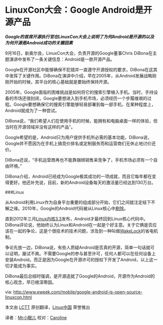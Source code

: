 LinuxCon大会：Google Android是开源产品
=======================================

_**Google的首席开源执行官在LinuxCon大会上说明了为何Android是开源的以及为何开源是Android成功的关键因素**_

9月16日，新奥尔良，LinuxCon大会，负责开源的Google董事Chris DiBona在主题演讲中发布了一条关键信息：Android是一款开源产品。

Google在开源社区中能够确保不犯错并一直遵守开源授权的要求，DiBona在这其中发挥了关键作用。DiBona在演讲中介绍，早在2005年，从Android发展战略刚刚开始的时候，其平台的核心基础就是要始终保持开源。

2005年，Google面临的困难挑战是如何将它的搜索引擎植入手机。当时，手持设备的市场还很封闭，Google要想进入到手机市场，必须经历一个步履维艰的过程。Google要想确保它的搜索引擎能够轻易部署到每一部手机，在某种程度上，Android就成为了一种尝试。

DiBona说，“我们希望人们在使用手机的时候，能拥有和电脑桌面一样的体验，但当时在开源领域并没有这样的产品”。

Google希望的是，Android只为用户提供手机所必需的基本功能，DiBona说，Google并不愿因为在手机上搞竞价排名或定制服务而和运营商们无休止地讨价还价。

DiBona还说，“手机运营商再也不能靠捆绑销售来竞争了，手机市场必须有一个自由环境。”

DiBona介绍，Android已经成为Google极其成功的一项成就，而且它每年都在变得更好。他还补充说，目前，新的Android设备每天的激活量已经达到130万台。

###Linux

从Android利用Linux作为自身平台重要的组成部分开始，它们之间就注定结下不解之缘。2010年，Google的Android代码被从Linux核心中[剔除][1]。

直到2012年三月[Linux内核3.3][2]发布，Android才最终回到Linux核心代码中。DiBona评论说，他始终认为Linux和Android在一起是个好主意。关于它俩是否应该在一起的争论，这是个很技术的技术问题，涉及到一种叫做[WakeLock][3]的省电机制。

争论先放一边，DiBona说，有些人质疑Android是否真的开源，简单一句话就可以证明，屡试不爽。不需要Google的参与甚至许可，任何人都可以在任何设备上安装Android。而正是因为Google在开源许可的授权下开发了Android，以上这一切才能成为事实。

DiBona最后总结时强调，是开源造就了Google的Android，开源作为Android的核心观念，早已根深蒂固。

via: http://www.eweek.com/mobile/google-android-is-open-source-linuxcon.html

本文由 [LCTT][] 原创翻译，[Linux中国][] 荣誉推出

译者：[Mr小眼儿] 校对：[Caroline][]

[LCTT]:https://github.com/LCTT/TranslateProject
[Linux中国]:http://linux.cn/portal.php
[Mr小眼儿]:http://linux.cn/space/14801
[Caroline]:http://linux.cn/space/14763

[1]:http://www.linuxplanet.com/linuxplanet/reports/7150/1/
[2]:http://www.datamation.com/open-source/linux-3.3-boosts-linux-mobility.html 
[3]:http://developer.android.com/reference/android/os/PowerManager.WakeLock.html

